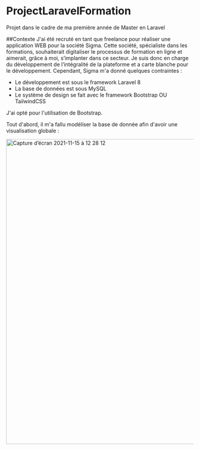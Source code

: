 # ProjectLaravelFormation
Projet dans le cadre de ma première année de Master en Laravel

##Contexte
J'ai été recruté en tant que freelance pour réaliser une application WEB pour la société Sigma.
Cette société, spécialiste dans les formations, souhaiterait digitaliser le processus de formation en ligne et aimerait, grâce à moi, s’implanter dans ce secteur.
Je suis donc en charge du développement de l’intégralité de la plateforme et a carte blanche pour le développement. Cependant, Sigma m'a donné quelques contraintes :
- Le développement est sous le framework Laravel 8
- La base de données est sous MySQL
- Le système de design se fait avec le framework Bootstrap OU TailwindCSS

J'ai opté pour l'utilisation de Bootstrap.

Tout d'abord, il m'a fallu modéliser la base de donnée afin d'avoir une visualisation globale :

<img width="819" alt="Capture d’écran 2021-11-15 à 12 28 12" src="https://user-images.githubusercontent.com/60222927/141776561-62479d22-826d-4a63-80d5-0202ac6ff554.png">

